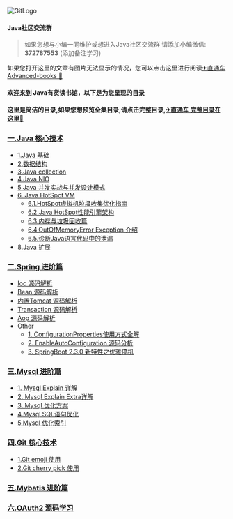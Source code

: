 ![GitLogo](doc/logo/book.jpg)

#### Java社区交流群
> 如果您想与小编一同维护或想进入Java社区交流群 
> 请添加小编微信: **372787553** (添加备注学习)

如果您打开这里的文章有图片无法显示的情况，您可以点击这里进行阅读[✈直通车 Advanced-books 🌻](https://gitee.com/YangHaiJi/Advanced-books)

#### 欢迎来到 Java有货读书馆，以下是为您呈现的目录

#### 这里是简洁的目录,如果您想预览全集目录,请点击完整目录,[✈直通车 完整目录在这里🌻](完整目录.md)

### [一.Java 核心技术](note/java/README.md)

 - [1.Java 基础](note/java/base/README.md)
 - [2.数据结构](note/java/datastructure/README.md)
 - [3.Java collection](note/java/collection/README.md)
 - [4.Java NIO](note/java/nio/README.md)    
 - [5.Java 并发实战与并发设计模式](note/java/README.md)    
 - [6. Java HotSpot VM](note/java/jvm/README.md)
     - [6.1.HotSpot虚拟机垃圾收集优化指南](note/java/jvm/HotSpot/JavaHotSpotVM.md)
     - [6.2.Java HotSpot性能引擎架构](note/java/jvm/HotSpot/JavaHotSpot性能引擎架构.md)
     - [6.3.内存与垃圾回收篇](note/java/jvm/README.md)
     - [6.4.OutOfMemoryError Exception 介绍](note/java/jvm/StandardEditionTroubleshootingGuide/OutOfMemoryErrorException.md)    
     - [6.5.诊断Java语言代码中的泄漏](note/java/jvm/StandardEditionTroubleshootingGuide/DiagnoseLeaksinJavaLanguageCode.md)    
 - [8.Java 扩展 ](note/java/other/README.md)
### [二.Spring 进阶篇](note/spring/README.md)
 - [Ioc 源码解析](note/spring/book/ioc/README.md)
 - [Bean 源码解析](note/spring/book/bean/README.md)
 - [内置Tomcat 源码解析](note/spring/book/ioc/README.md)
 - [Transaction 源码解析](note/spring/book/transaction/README.md)
 - [Aop 源码解析](note/spring/book/aop/README.md)
 - Other 
     - [1. ConfigurationProperties使用方式全解](note/spring/book/ConfigurationProperties.md)
     - [2. EnableAutoConfiguration 源码分析](note/spring/book/EnableAutoConfiguration.md)
     - [3. SpringBoot 2.3.0 新特性之优雅停机](note/spring/book/GracefulShutdown.md)
### [三.Mysql 进阶篇](note/mysql/README.md)
 - [1. Mysql Explain 详解](note/mysql/book/Explain.md)
 - [2. Mysql Explain Extra详解](note/mysql/book/Extra.md)
 - [3. Mysql 优化方案](note/mysql/book/优化方案.md)
 - [4.Mysql SQL语句优化](note/mysql/book/sql优化/优化SQL语句.md)
 - [5.Mysql 优化索引](note/mysql/book/索引优化/优化索引.md)
### [四.Git 核心技术](note/git/README.md)
 - [1.Git emoji 使用](note/git/emoji/emoji.md)
 - [2.Git cherry pick 使用](note/git/senior/cherryPick.md)
### [五.Mybatis 进阶篇](note/mybatis/README.md)  
### [六.OAuth2 源码学习](note/oauth/README.md)